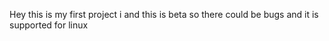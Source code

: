 Hey this is my first project i and this is beta so there could be bugs and it is supported for linux
